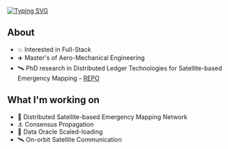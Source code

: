 [![Typing SVG](https://readme-typing-svg.herokuapp.com?font=Bruno+Ace+SC&size=80&pause=1000&color=1D6483&center=true&vCenter=true&width=1024&height=150&lines=Robert+Cowlishaw)](https://git.io/typing-svg)

## About
  
*  💥  Interested in Full-Stack
*  ✈️  Master's of Aero-Mechanical Engineering
*  🛰️  PhD research in Distributed Ledger Technologies for Satellite-based Emergency Mapping - [REPO](https://github.com/strath-ace/smart-dao)

## What I'm working on

*  🌋  Distributed Satellite-based Emergency Mapping Network
*  ⚓  Consensus Propagation
*  🔭  Data Oracle Scaled-loading
*  🛰️  On-orbit Satellite Communication
